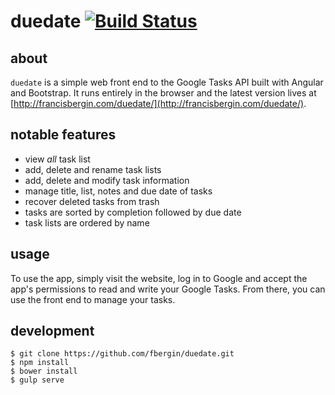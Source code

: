 # duedate [![Build Status](https://travis-ci.org/fbergin/duedate.svg?branch=master)](https://travis-ci.org/fbergin/duedate)

## about
`duedate` is a simple web front end to the Google Tasks API built with Angular and Bootstrap. It runs entirely in the browser and the latest version lives at [http://francisbergin.com/duedate/](http://francisbergin.com/duedate/).

## notable features
* view _all_ task list
* add, delete and rename task lists
* add, delete and modify task information
* manage title, list, notes and due date of tasks
* recover deleted tasks from trash
* tasks are sorted by completion followed by due date
* task lists are ordered by name

## usage
To use the app, simply visit the website, log in to Google and accept the app's permissions to read and write your Google Tasks. From there, you can use the front end to manage your tasks.

## development
    
    $ git clone https://github.com/fbergin/duedate.git
    $ npm install
    $ bower install
    $ gulp serve

